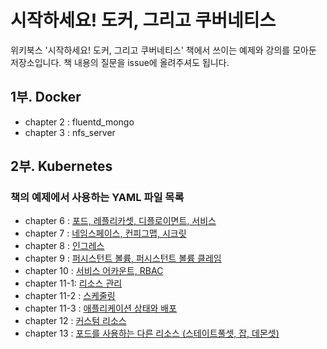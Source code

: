 # 시작하세요! 도커, 그리고 쿠버네티스

위키북스 '시작하세요! 도커, 그리고 쿠버네티스' 책에서 쓰이는 예제와 강의를 모아둔 저장소입니다. 책 내용의 질문을 issue에 올려주셔도 됩니다.

## 1부. Docker

- chapter 2 : fluentd_mongo
- chapter 3 : nfs_server

## 2부. Kubernetes

### 책의 예제에서 사용하는 YAML 파일 목록

- chapter 6 : [포드, 레플리카셋, 디플로이면트, 서비스](https://github.com/HyunJin-Jeong/kubernetes/start-docker-kubernetes/tree/master/chapter6)
- chapter 7 : [네임스페이스, 컨피그맵, 시크릿](https://github.com/HyunJin-Jeong/kubernetes/start-docker-kubernetes/tree/master/chapter7)
- chapter 8 : [인그레스](https://github.com/HyunJin-Jeong/kubernetes/start-docker-kubernetes/tree/master/chapter8)
- chapter 9 : [퍼시스턴트 볼륨, 퍼시스턴트 볼륨 클레임](https://github.com/HyunJin-Jeong/kubernetes/start-docker-kubernetes/tree/master/chapter9)
- chapter 10 : [서비스 어카운트, RBAC](https://github.com/HyunJin-Jeong/kubernetes/start-docker-kubernetes/tree/master/chapter10)
- chapter 11-1: [리소스 관리](https://github.com/HyunJin-Jeong/kubernetes/start-docker-kubernetes/tree/master/chapter11-1)
- chapter 11-2 : [스케줄링](https://github.com/HyunJin-Jeong/kubernetes/start-docker-kubernetes/tree/master/chapter11-2)
- chapter 11-3 : [애플리케이션 상태와 배포](https://github.com/HyunJin-Jeong/kubernetes/start-docker-kubernetes/tree/master/chapter11-3)
- chapter 12 : [커스텀 리소스](https://github.com/HyunJin-Jeong/kubernetes/start-docker-kubernetes/tree/master/chapter12)
- chapter 13 : [포드를 사용하는 다른 리소스 (스테이트풀셋, 잡, 데몬셋)](https://github.com/HyunJin-Jeong/kubernetes/start-docker-kubernetes/tree/master/chapter13)
